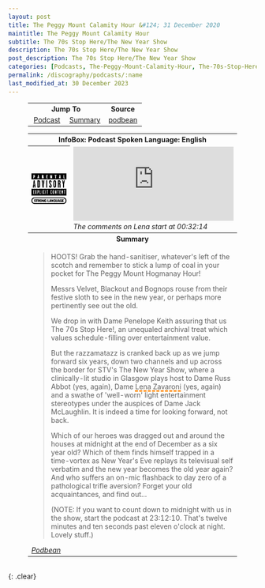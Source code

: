 ```yaml
---
layout: post
title: The Peggy Mount Calamity Hour &#124; 31 December 2020
maintitle: The Peggy Mount Calamity Hour
subtitle: The 70s Stop Here/The New Year Show
description: The 70s Stop Here/The New Year Show
post_description: The 70s Stop Here/The New Year Show
categories: [Podcasts, The-Peggy-Mount-Calamity-Hour, The-70s-Stop-Here, The-New-Year-Show, OnThisDay31December]
permalink: /discography/podcasts/:name
last_modified_at: 30 December 2023
---
```


<figure class="fig3">
<table style="text-align:center;">
<tr><th colspan="2">Jump To</th><th>Source</th></tr>
<tr><td style="width:33.33%;"><a href="#infobox1">Podcast</a></td><td style="width:33.34%;"><a href="#infobox2">Summary</a></td><td style="width:33.33%;"><a class="external-link" href="https://iporlemedia.podbean.com/e/the-70s-stop-herethe-new-year-show">podbean</a></td></tr>
</table>
</figure>

<figure class="fig3">
<table>
<tr id="infobox1"><th colspan="2">InfoBox: Podcast Spoken Language: English</th></tr>
<tr>
<th style="width:20%;" class="top"><img src="/assets/images/Parental_Advisory_Strong_Language_2002.png" class="full-width" /></th>
<td style="width:80%;"><iframe title="The 70s Stop Here/The New Year Show" allowtransparency="true" height="150" width="100%" style="border: none; min-width: min(100%, 430px);" scrolling="no" data-name="pb-iframe-player" src="https://www.podbean.com/player-v2/?from=embed&i=ybsd8-f63e1e-pb&share=1&download=1&fonts=Arial&skin=f6f6f6&font-color=&rtl=0&logo_link=&btn-skin=12&size=150"></iframe>
<cite>The comments on Lena start at 00:32:14</cite>
</td>
</tr>
<tr id="infobox2" class="split"><th colspan="2">Summary</th></tr>
<tr>
<td colspan="2">
<blockquote>
<p>HOOTS! Grab the hand-sanitiser, whatever's left of the scotch and remember to stick a lump of coal in your pocket for The Peggy Mount Hogmanay Hour!</p>
<p>Messrs Velvet, Blackout and Bognops rouse from their festive sloth to see in the new year, or perhaps more pertinently see out the old.</p>
<p>We drop in with Dame Penelope Keith assuring that us The 70s Stop Here!, an unequaled archival treat which values schedule-filling over entertainment value.</p>
<p>But the razzamatazz is cranked back up as we jump forward six years, down two channels and up across the border for STV's The New Year Show, where a clinically-lit studio in Glasgow plays host to Dame Russ Abbot (yes, again), Dame <span style="text-decoration: underline dashed darkorange 3px;">Lena Zavaroni</span> (yes, again) and a swathe of 'well-worn' light entertainment stereotypes under the auspices of Dame Jack McLaughlin. It is indeed a time for looking forward, not back.</p>
<p>Which of our heroes was dragged out and around the houses at midnight at the end of December as a six year old? Which of them finds himself trapped in a time-vortex as New Year's Eve replays its televisual self verbatim and the new year becomes the old year again? And who suffers an on-mic flashback to day zero of a pathological trifle aversion? Forget your old acquaintances, and find out...</p>
<p>(NOTE: If you want to count down to midnight with us in the show, start the podcast at 23:12:10. That's twelve minutes and ten seconds past eleven o'clock at night. Lovely stuff.)</p>
</blockquote>
<cite><a class="external-links" href="https://iporlemedia.podbean.com/e/the-70s-stop-herethe-new-year-show">Podbean</a></cite>
</td></tr>
</table>
</figure>

<br />{: .clear}

<style>
#infobox2 {scroll-margin-top: -3px;}
</style>

